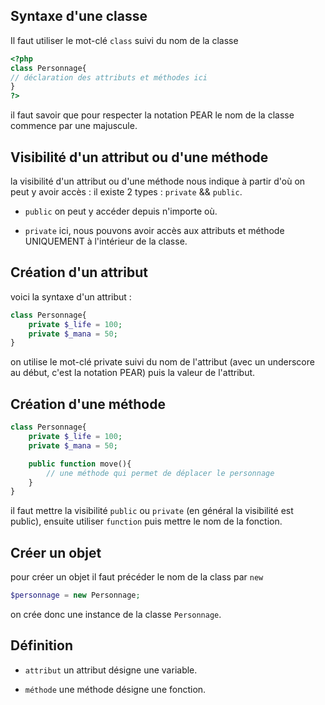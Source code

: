 ## Syntaxe d'une classe

Il faut utiliser le mot-clé `class` suivi du nom de la classe

```php
<?php
class Personnage{
// déclaration des attributs et méthodes ici
}
?>
```

il faut savoir que pour respecter la notation PEAR le nom de la classe commence par une majuscule.

## Visibilité d'un attribut ou d'une méthode

la visibilité d'un attribut ou d'une méthode nous indique à partir d'où on peut y avoir accès :
il existe 2 types : `private` && `public`.

*   `public` on peut y accéder depuis n'importe où.

*   `private` ici, nous pouvons avoir accès aux attributs et méthode UNIQUEMENT à l'intérieur de la classe.

## Création d'un attribut

voici la syntaxe d'un attribut :

```php
class Personnage{
    private $_life = 100;
    private $_mana = 50;
}
```

on utilise le mot-clé private suivi du nom de l'attribut (avec un underscore au début, c'est la notation PEAR) puis la valeur de l'attribut.

## Création d'une méthode 

```php
class Personnage{
    private $_life = 100;
    private $_mana = 50;

    public function move(){
        // une méthode qui permet de déplacer le personnage
    }
}
```

il faut mettre la visibilité `public` ou `private` (en général la visibilité est public), ensuite utiliser `function` puis mettre le nom de la fonction.

## Créer un objet

pour créer un objet il faut précéder le nom de la class par `new`

```php
$personnage = new Personnage;
```

on crée donc une instance de la classe `Personnage`.

## Définition

*   `attribut` un attribut désigne une variable.

*   `méthode` une méthode désigne une fonction.